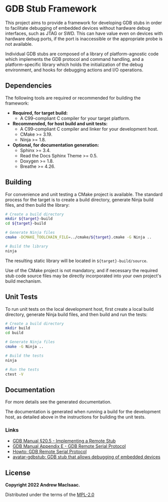 # GDB Stub Framework

This project aims to provide a framework for developing GDB stubs in order to facilitate debugging
of embedded devices without hardware debug interfaces, such as JTAG or SWD.  This can have value
even on devices with hardware debug ports, if the port is inaccessible or the appropriate probe is
not available.

Individual GDB stubs are composed of a library of platform-agnostic code which implements the GDB
protocol and command handling, and a platform-specific library which holds the initialization of the
debug environment, and hooks for debugging actions and I/O operations.

## Dependencies

The following tools are required or recommended for building the framework:

 * **Required, for target build:**
   * A C99-compliant C compiler for your target platform.
 * **Recommended, for host build and unit tests:**
   * A C99-compliant C compiler and linker for your development host.
   * CMake >= 3.19.
   * Ninja >= 1.8.
 * **Optional, for documentation generation:**
   * Sphinx >= 3.4.
   * Read the Docs Sphinx Theme >= 0.5.
   * Doxygen >= 1.8.
   * Breathe >= 4.26.

## Building

For convenience and unit testing a CMake project is available.  The standard
process for the target is to create a build directory, generate Ninja build files, and then build
the library:

```bash
# Create a build directory
mkdir ${target}-build
cd ${target}-build

# Generate Ninja files
cmake -DCMAKE_TOOLCHAIN_FILE=../cmake/${target}.cmake -G Ninja ..

# Build the library
ninja
```
The resulting static library will be located in `${target}-build/source`.

Use of the CMake project is not mandatory, and if necessary the required stub code source files may
be directly incorporated into your own project's build mechanism.

## Unit Tests

To run unit tests on the local development host, first create a local build directory, generate
Ninja build files, and then build and run the tests:

```bash
# Create a build directory
mkdir build
cd build

# Generate Ninja files
cmake -G Ninja ..

# Build the tests
ninja

# Run the tests
ctest -V
```

## Documentation

For more details see the generated documentation.

The documentation is generated when running a build for the development host, as detailed above in
the instructions for building the unit tests.

### Links

 * [GDB Manual §20.5 - Implementing a Remote Stub](https://sourceware.org/gdb/onlinedocs/gdb/Remote-Stub.html)
 * [GDB Manual Appendix E - GDB Remote Serial Protocol](https://sourceware.org/gdb/onlinedocs/gdb/Remote-Protocol.html)
 * [Howto: GDB Remote Serial Protocol](https://www.embecosm.com/appnotes/ean4/embecosm-howto-rsp-server-ean4-issue-2.html)
 * [avatar-gdbstub: GDB stub that allows debugging of embedded devices](https://github.com/avatarone/avatar-gdbstub)

## License

**Copyright 2022 Andrew MacIsaac.**

Distributed under the terms of the [MPL-2.0](./LICENSE.txt)
